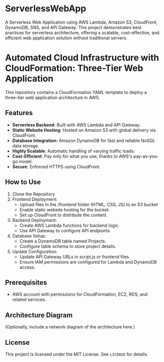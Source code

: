 # ServerlessWebApp
A Serverless Web Application using AWS Lambda, Amazon S3, CloudFront, DynamoDB, SNS, and API Gateway. This project demonstrates best practices for serverless architecture, offering a scalable, cost-effective, and efficient web application solution without traditional servers.


# Automated Cloud Infrastructure with CloudFormation: Three-Tier Web Application

This repository contains a CloudFormation YAML template to deploy a three-tier web application architecture in AWS. 

## Features
- **Serverless Backend**: Built with AWS Lambda and API Gateway.
- **Static Website Hosting**: Hosted on Amazon S3 with global delivery via CloudFront.
- **Database Integration:** Amazon DynamoDB for fast and reliable NoSQL data storage.
- **Highly Scalable**: Automatic handling of varying traffic loads.
- **Cost-Efficient**: Pay only for what you use, thanks to AWS's pay-as-you-go model.
- **Secure**: Enforced HTTPS using CloudFront.

## How to Use
1. Clone the Repository
2. Frontend Deployment:
   - Upload files in the /frontend folder (HTML, CSS, JS) to an S3 bucket
   - Enable static website hosting for the bucket.
   - Set up CloudFront to distribute the content.
3. Backend Deployment:
   - Create AWS Lambda functions for backend logic.
   - Use API Gateway to configure API endpoints
4. Database Setup:
   - Create a DynamoDB table named Projects.
   - Configure table schema to store project details.
5. Update Configuration:
   - Update API Gateway URLs in script.js or frontend files.
   - Ensure IAM permissions are configured for Lambda and DynamoDB access.

## Prerequisites
- AWS account with permissions for CloudFormation, EC2, RDS, and related services.

## Architecture Diagram
(Optionally, include a network diagram of the architecture here.)

## License
This project is licensed under the MIT License. See `LICENSE` for details.
